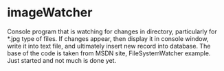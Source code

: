 # imageWatcher
Console program that is watching for changes in directory, particularly for *.jpg type of files. If changes appear, then display it in console window, write it into text file, and ultimately insert new record into database. The base of the code is taken from MSDN site, FileSystemWatcher example. Just started and not much is done yet.
